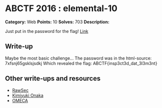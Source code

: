 # ABCTF 2016 : elemental-10

**Category:** Web
**Points:** 10
**Solves:** 703
**Description:**

Just put in the password for the flag! [Link](http://yrmyzscnvh.abctf.xyz/web1/)


## Write-up

Maybe the most basic challenge...
The password was in the html-source: 7xfsnj65gsklsjsdkj
Which revealed the flag: ABCTF{insp3ct3d_dat_3l3m3nt}

## Other write-ups and resources

* [RawSec](https://rawsec.ml/en/ABCTF-10-Caesar-Salad-Cryptography/)
* [Kimiyuki Onaka](https://kimiyuki.net/blog/2016/07/23/abctf-2016/)
* [OMECA](https://github.com/nbrisset/CTF/tree/master/abctf-2016/challenges/elemental-10)
